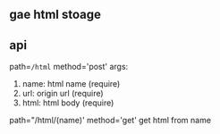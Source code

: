 gae html stoage
---


api
---

path=`/html` method='post'
args:
1. name: html name (require)
2. url: origin url (require)
3. html: html body (require)


path="/html/(name)' method='get'
get html from name
